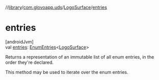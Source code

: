 //[library](../../../index.md)/[com.glovoapp.uds](../index.md)/[LogoSurface](index.md)/[entries](entries.md)

# entries

[androidJvm]\
val [entries](entries.md): [EnumEntries](https://kotlinlang.org/api/latest/jvm/stdlib/kotlin.enums/-enum-entries/index.html)&lt;[LogoSurface](index.md)&gt;

Returns a representation of an immutable list of all enum entries, in the order they're declared.

This method may be used to iterate over the enum entries.

